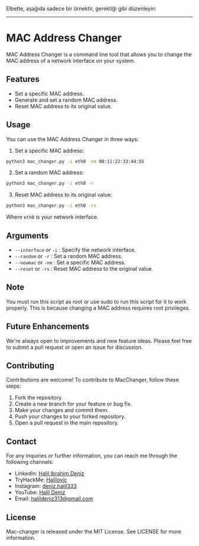 Elbette, aşağıda sadece bir örnektir, gerektiği gibi düzenleyin:

---

# MAC Address Changer

MAC Address Changer is a command line tool that allows you to change the MAC address of a network interface on your system.

## Features

- Set a specific MAC address.
- Generate and set a random MAC address.
- Reset MAC address to its original value.

## Usage

You can use the MAC Address Changer in three ways:

1. Set a specific MAC address:

```bash
python3 mac_changer.py -i eth0 -nm 00:11:22:33:44:55
```

2. Set a random MAC address:

```bash
python3 mac_changer.py -i eth0 -r
```

3. Reset MAC address to its original value:

```bash
python3 mac_changer.py -i eth0 -rs
```

Where `eth0` is your network interface.

## Arguments

- `--interface` or `-i` : Specify the network interface.
- `--random` or `-r` : Set a random MAC address.
- `--newmac` or `-nm` : Set a specific MAC address.
- `--reset` or `-rs` : Reset MAC address to the original value.

## Note

You must run this script as root or use sudo to run this script for it to work properly. This is because changing a MAC address requires root privileges.

## Future Enhancements

We're always open to improvements and new feature ideas. Please feel free to submit a pull request or open an issue for discussion.


## Contributing
Contributions are welcome! To contribute to MacChanger, follow these steps:

1. Fork the repository.
2. Create a new branch for your feature or bug fix.
3. Make your changes and commit them.
4. Push your changes to your forked repository.
5. Open a pull request in the main repository.



## Contact

For any inquiries or further information, you can reach me through the following channels:

- LinkedIn: [Halil Ibrahim Deniz](https://www.linkedin.com/in/halil-ibrahim-deniz/)
- TryHackMe: [Halilovic](https://tryhackme.com/p/halilovic)
- Instagram: [deniz.halil333](https://www.instagram.com/deniz.halil333/)
- YouTube: [Halil Deniz](https://www.youtube.com/c/HalilDeniz)
- Email: halildeniz313@gmail.com

## License

Mac-changer is released under the MIT License. See LICENSE for more information.
